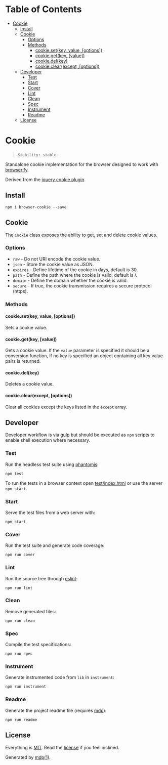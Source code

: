 Table of Contents
=================

* [Cookie](#cookie)
  * [Install](#install)
  * [Cookie](#cookie-1)
    * [Options](#options)
    * [Methods](#methods)
      * [cookie.set(key, value, [options])](#cookiesetkey-value-options)
      * [cookie.get(key, [value])](#cookiegetkey-value)
      * [cookie.del(key)](#cookiedelkey)
      * [cookie.clear(except, [options])](#cookieclearexcept-options)
  * [Developer](#developer)
    * [Test](#test)
    * [Start](#start)
    * [Cover](#cover)
    * [Lint](#lint)
    * [Clean](#clean)
    * [Spec](#spec)
    * [Instrument](#instrument)
    * [Readme](#readme)
  * [License](#license)

Cookie
======

> `Stability: stable`.

Standalone cookie implementation for the browser designed to work with [browserify](http://browserify.org).

Derived from the [jquery cookie plugin](https://github.com/carhartl/jquery-cookie).

## Install

```
npm i browser-cookie --save
```

## Cookie

The `Cookie` class exposes the ability to get, set and delete cookie values.

### Options

* `raw` - Do not URI encode the cookie value.
* `json` - Store the cookie value as JSON.
* `expires` - Define lifetime of the cookie in days, default is 30.
* `path` - Define the path where the cookie is valid, default is /.
* `domain` - Define the domain whether the cookie is valid.
* `secure` - If true, the cookie transmission requires a secure protocol (https).

### Methods

#### cookie.set(key, value, [options])

Sets a cookie value.

#### cookie.get(key, [value])

Gets a cookie value. If the `value` parameter is specified it should be a conversion function, if no key is specified an object containing all key value pairs is returned.

#### cookie.del(key)

Deletes a cookie value.

#### cookie.clear(except, [options])

Clear all cookies except the keys listed in the `except` array.

## Developer

Developer workflow is via [gulp](http://gulpjs.com) but should be executed as `npm` scripts to enable shell execution where necessary.

### Test

Run the headless test suite using [phantomjs](http://phantomjs.org):

```
npm test
```

To run the tests in a browser context open [test/index.html](https://github.com/socialally/browser-cookie/blob/master/test/index.html) or use the server `npm start`.

### Start

Serve the test files from a web server with:

```
npm start
```

### Cover

Run the test suite and generate code coverage:

```
npm run cover
```

### Lint

Run the source tree through [eslint](http://eslint.org):

```
npm run lint
```

### Clean

Remove generated files:

```
npm run clean
```

### Spec

Compile the test specifications:

```
npm run spec
```

### Instrument

Generate instrumented code from `lib` in `instrument`:

```
npm run instrument
```

### Readme

Generate the project readme file (requires [mdp](https://github.com/freeformsystems/mdp)):

```
npm run readme
```

## License

Everything is [MIT](http://en.wikipedia.org/wiki/MIT_License). Read the [license](https://github.com/socialally/browser-cookie/blob/master/LICENSE) if you feel inclined.

Generated by [mdp(1)](https://github.com/freeformsystems/mdp).

[node]: http://nodejs.org
[npm]: http://www.npmjs.org
[gulp]: http://gulpjs.com
[jquery-cookie]: https://github.com/carhartl/jquery-cookie
[phantomjs]: http://phantomjs.org
[browserify]: http://browserify.org
[eslint]: http://eslint.org
[mdp]: https://github.com/freeformsystems/mdp

